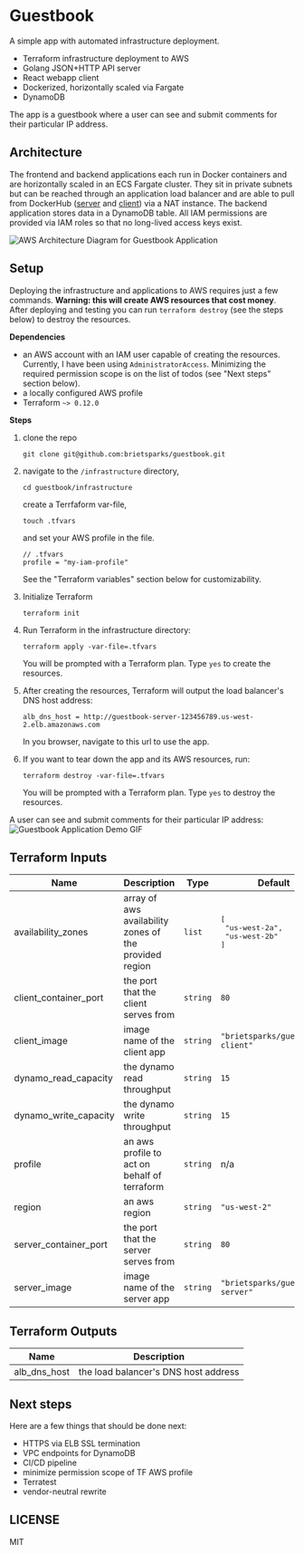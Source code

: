 # Guestbook

A simple app with automated infrastructure deployment.

- Terraform infrastructure deployment to AWS
- Golang JSON+HTTP API server
- React webapp client
- Dockerized, horizontally scaled via Fargate 
- DynamoDB

The app is a guestbook where a user can see and submit comments for their particular IP address.

## Architecture

The frontend and backend applications each run in Docker containers and are horizontally scaled in an ECS Fargate cluster. They sit in private subnets but can be reached through an application load balancer and are able to pull from DockerHub ([server](https://hub.docker.com/repository/docker/brietsparks/guestbook-server) and [client](https://hub.docker.com/repository/docker/brietsparks/guestbook-client)) via a NAT instance. The backend application stores data in a DynamoDB table. All IAM permissions are provided via IAM roles so that no long-lived access keys exist.   

![AWS Architecture Diagram for Guestbook Application](https://raw.githubusercontent.com/brietsparks/guestbook/master/aws-arch-diagram.png "AWS Architecture Diagram for Guestbook Application")

## Setup
Deploying the infrastructure and applications to AWS requires just a few commands. **Warning: this will create AWS resources that cost money**. After deploying and testing you can run `terraform destroy` (see the steps below) to destroy the resources. 

**Dependencies**
- an AWS account with an IAM user capable of creating the resources. Currently, I have been using `AdministratorAccess`. Minimizing the required permission scope is on the list of todos (see "Next steps" section below).
- a locally configured AWS profile
- Terraform `~> 0.12.0`

**Steps**
1. clone the repo
    ```
    git clone git@github.com:brietsparks/guestbook.git
    ```

2. navigate to the `/infrastructure` directory,
    ```
    cd guestbook/infrastructure
    ``` 
    create a Terrfaform var-file,
    ```
    touch .tfvars
    ```
    and set your AWS profile in the file.
    ```
    // .tfvars
    profile = "my-iam-profile"
    ```
    See the "Terraform variables" section below for customizability.
    
3. Initialize Terraform
    ```
    terraform init
    ``` 
    
4. Run Terraform in the infrastructure directory:
    ```
    terraform apply -var-file=.tfvars
    ```
    You will be prompted with a Terraform plan. Type `yes` to create the resources.
   
5. After creating the resources, Terraform will output the load balancer's DNS host address:
    ```
    alb_dns_host = http://guestbook-server-123456789.us-west-2.elb.amazonaws.com
    ``` 
    In you browser, navigate to this url to use the app.

6. If you want to tear down the app and its AWS resources, run:
    ```
    terraform destroy -var-file=.tfvars
    ```
    You will be prompted with a Terraform plan. Type `yes` to destroy the resources.
    
A user can see and submit comments for their particular IP address:
![Guestbook Application Demo GIF](https://raw.githubusercontent.com/brietsparks/guestbook/master/demo.gif "Guestbook Application Demo GIF")

## Terraform Inputs

| Name | Description | Type | Default | Required |
|------|-------------|------|---------|:--------:|
| availability\_zones | array of aws availability zones of the provided region | `list` | <pre>[<br>  "us-west-2a",<br>  "us-west-2b"<br>]</pre> | no |
| client\_container\_port | the port that the client serves from | `string` | `80` | no |
| client\_image | image name of the client app | `string` | `"brietsparks/guestbook-client"` | no |
| dynamo\_read\_capacity | the dynamo read throughput | `string` | `15` | no |
| dynamo\_write\_capacity | the dynamo write throughput | `string` | `15` | no |
| profile | an aws profile to act on behalf of terraform | `string` | n/a | yes |
| region | an aws region | `string` | `"us-west-2"` | no |
| server\_container\_port | the port that the server serves from | `string` | `80` | no |
| server\_image | image name of the server app | `string` | `"brietsparks/guestbook-server"` | no |

## Terraform Outputs

| Name | Description |
|------|-------------|
| alb\_dns\_host | the load balancer's DNS host address |


## Next steps
Here are a few things that should be done next:

- HTTPS via ELB SSL termination
- VPC endpoints for DynamoDB
- CI/CD pipeline
- minimize permission scope of TF AWS profile 
- Terratest
- vendor-neutral rewrite

## LICENSE
MIT
